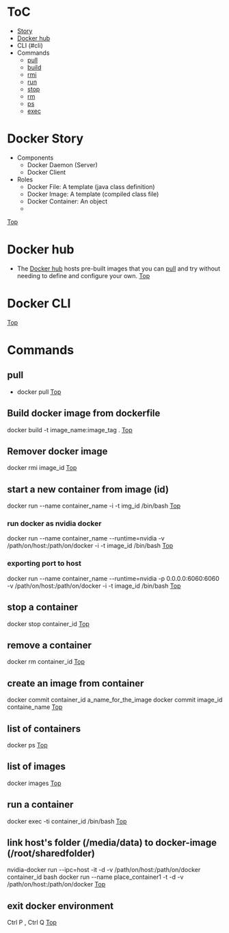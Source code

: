 # ToC <a name='Top'></a>
- [Story](#story)
- [Docker hub](#hub)
- CLI (#cli)
- Commands
  - [pull](#pull)
  - [build](#build)
  - [rmi](#rmi)
  - [run](#run)
  - [stop](#stop)
  - [rm](#rm)
  - [ps](#ps)
  - [exec](#exec)
  
# Docker Story <a name='story'></a>
  - Components
    - Docker Daemon (Server)
    - Docker Client
  - Roles
    - Docker File: A template (java class definition)
    - Docker Image: A template (compiled class file)
    - Docker Container: An object 
    - 
[Top](#top)
# Docker hub <a name='hub'></a>
  - The [Docker hub](https://hub.docker.com/search?q=&type=image) hosts pre-built images that you can [pull](#pull) and try without needing to define and configure your own.
[Top](#top)
# Docker CLI <a name='cli'></a>
[Top](#top)
# Commands
## pull <a name='pull'></a>
- docker pull
[Top](#top)
## Build docker image from dockerfile <a name='build'></a>
docker build -t image_name:image_tag .
[Top](#top)
## Remover docker image <a name='rmi'></a>
docker rmi image_id
[Top](#top)
## start a new container from image (id) <a name='run'></a>
docker run --name container_name -i -t img_id /bin/bash
[Top](#top)
### run docker as nvidia docker
docker run --name container_name --runtime=nvidia -v /path/on/host:/path/on/docker -i -t image_id /bin/bash
[Top](#top)
### exporting port to host
docker run --name container_name --runtime=nvidia -p 0.0.0.0:6060:6060 -v /path/on/host:/path/on/docker -i -t image_id /bin/bash
[Top](#top)
## stop a container <a name='stop'></a>
docker stop container_id
[Top](#top)
## remove a container <a name='rm'></a>
docker rm container_id
[Top](#top)
## create an image from container
docker commit container_id a_name_for_the_image
docker commit image_id containe_name
[Top](#top)
## list of containers <a name='ps'></a>
docker ps
[Top](#top)
## list of images
docker images
[Top](#top)
## run a container <a name='exec'></a>
docker exec -ti container_id /bin/bash
[Top](#top)
## link host's folder (/media/data) to docker-image (/root/sharedfolder)
nvidia-docker run --ipc=host -it -d -v /path/on/host:/path/on/docker container_id bash
docker run --name place_container1 -t -d -v /path/on/host:/path/on/docker
[Top](#top)
## exit docker environment
Ctrl P , Ctrl Q
[Top](#top)
